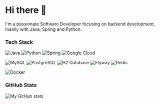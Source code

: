 # Hi there 👋

I'm a passionate Software Developer focusing on backend development, mainly with Java, Spring and Python.

### Tech Stack

![Java](https://img.shields.io/badge/Java-000000?style=for-the-badge&logoColor=FFFFFF)
![Python](https://img.shields.io/badge/Python-000000?style=for-the-badge&&logoColor=FFFFFF)
![Spring](https://img.shields.io/badge/Spring-6DB33F?style=for-the-badge&logo=spring&logoColor=white)
[![Google Cloud](https://img.shields.io/badge/Google%20Cloud-000000?style=for-the-badge&logo=google-cloud&logoColor=FFFFFF)](https://cloud.google.com/)

![MySQL](https://img.shields.io/badge/MySQL-4479A1?style=for-the-badge&logo=mysql&logoColor=white)
![PostgreSQL](https://img.shields.io/badge/PostgreSQL-336791?style=for-the-badge&logo=postgresql&logoColor=white)
![H2 Database](https://img.shields.io/badge/H2%20Database-007ACC?style=for-the-badge&logo=sqlite&logoColor=white)
![Flyway](https://img.shields.io/badge/Flyway-CC0200?style=for-the-badge&logo=flyway&logoColor=white)
![Redis](https://img.shields.io/badge/Redis-DC382D?style=for-the-badge&logo=redis&logoColor=white)

![Docker](https://img.shields.io/badge/Docker-2496ED?style=for-the-badge&logo=docker&logoColor=white)



### GitHub Stats
![My GitHub stats](https://github-readme-stats.vercel.app/api?username=Akillot&show_icons=true&theme=classical)
